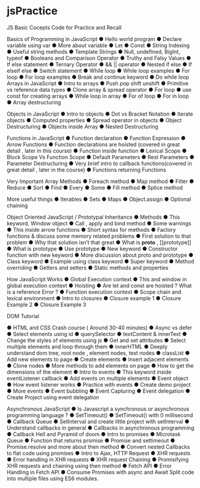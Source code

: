 # jsPractice
JS Basic Cocepts Code for Practice and Recall

Basics of Programming in JavaScript
●	Hello world program
●	Declare variable using var
●	More about variable
●	Let
●	Const
●	String Indexing
●	Useful string methods
●	Template Strings
●	Null, undefined, BigInt, typeof
●	Booleans and Comparison Operator
●	Truthy and Falsy Values
●	If else statement
●	Ternary Operator
●	&& || operator
●	Nested if else
●	If elseif else
●	Switch statement
●	While loop 
●	While loop examples
●	For loop
●	For loop examples
●	Break and continue keyword
●	Do while loop
Arrays in JavaScript
●	Intro to arrays
●	Push pop shift unshift
●	Primitive vs reference data types
●	Clone array & spread operator
●	For loop
●	use const for creating arrays
●	While loop in array
●	For of loop
●	For in loop
●	Array destructuring

Objects in JavaScript
●	Intro to objects
●	Dot vs Bracket Notation
●	Iterate objects
●	Computed properties
●	Spread operator in objects
●	Object Destructuring
●	Objects inside Array
●	Nested Destructuring

Functions in JavaScript
●	Function declaration
●	Function Expression
●	Arrow Functions
●	Function declarations are hoisted  (covered in great detail , later in this course)
●	Function inside function
●	Lexical Scope
●	Block Scope Vs Function Scope
●	Default Parameters
●	Rest Parameters
●	Parameter Destructuring
●	Very brief intro to callback functions(covered in great detail , later in the course)
●	Functions returning Functions 

Very Important Array Methods
●	Foreach method
●	Map method
●	Filter
●	Reduce
●	Sort
●	Find
●	Every
●	Some
●	Fill method
●	Splice method


More useful things 
●	Iterables
●	Sets
●	Maps
●	Object.assign
●	Optional chaining


Object Oriented JavaScript / Prototypal Inheritance
●	Methods
●	This keyword, Window object
●	Call , apply and bind method
●	Some warnings
●	This inside arrow functions
●	Short syntax for methods
●	Factory functions & discuss some memory related problems
●	First solution to that problem
●	Why that solution isn’t that great
●	What is __proto__ , [[prototype]]
●	What is prototype
●	Use prototype
●	New keyword
●	Constructor function with new keyword
●	More discussion about proto and prototype
●	Class keyword
●	Example using class keyword
●	Super keyword
●	Method overriding
●	Getters and setters
●	Static methods and properties

How JavaScript Works
●	Global Execution context
●	This and window in global execution context
●	Hoisting
●	Are let and const are hoisted ? What is a reference Error ? 
●	Function execution context
●	Scope chain and lexical environment
●	Intro to closures
●	Closure example 1
●	Closure Example 2
●	Closure Example 3

DOM Tutorial

●	HTML and CSS Crash course ( Around 30-40 minutes)
●	Async vs defer
●	Select elements using id
●	querySelector
●	textContent & innerText
●	Change the styles of elements using js
●	Get and set attributes
●	Select multiple elements and loop through them
●	innerHTML
●	Deeply understand dom tree, root node , element nodes, text nodes
●	classList
●	Add new elements to page
●	Create elements
●	Insert adjacent elements
●	Clone nodes
●	More methods to add elements on page
●	How to get the dimensions of the element
●	Intro to events
●	This keyword inside eventListener callback
●	Add events on multiple elements
●	Event object
●	How event listener works
●	Practice with events
●	Create demo project
●	More events
●	Event bubbling
●	Event Capturing
●	Event delegation 
●	Create Project using event delegation

Asynchronous JavaScript
●	Is Javascript a synchronous or asynchronous programming language ? 
●	SetTimeout()
●	SetTimeout() with 0 millisecond
●	Callback Queue
●	SetInterval and create little project with setInterval
●	Understand callbacks in general
●	Callbacks in asynchronous programming 
●	Callback Hell and Pyramid of doom
●	Intro to promises
●	Microtask Queue
●	Function that returns promise
●	Promise and settimeout
●	Promise.resolve and more about then method
●	Convert nested Callbacks to flat code using promises
●	Intro to Ajax, HTTP Request
●	XHR requests
●	Error handling in XHR requests
●	XHR request Chaining 
●	Promisifying XHR requests and chaining using then method
●	Fetch API
●	Error Handling in Fetch API
●	Consume Promises with async and Await
Split code into multiple files using ES6 modules.
